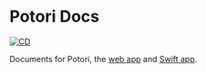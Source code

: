 # Potori Docs
[![CD](https://github.com/lucka-me/potori-docs/actions/workflows/cd.yml/badge.svg)](https://github.com/lucka-me/potori-docs/actions/workflows/cd.yml)

Documents for Potori, the [web app](https://github.com/lucka-me/potori) and [Swift app](https://github.com/lucka-me/potori-swift).